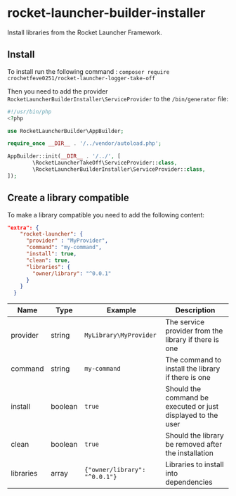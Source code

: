 # rocket-launcher-builder-installer
Install libraries from the Rocket Launcher Framework.

## Install
To install run the following command : `composer require crochetfeve0251/rocket-launcher-logger-take-off`

Then you need to add the provider `RocketLauncherBuilderInstaller\ServiceProvider` to the `/bin/generator` file:

```php
#!/usr/bin/php
<?php

use RocketLauncherBuilder\AppBuilder;

require_once __DIR__ . '/../vendor/autoload.php';

AppBuilder::init(__DIR__ . '/../', [
        \RocketLauncherTakeOff\ServiceProvider::class,
        \RocketLauncherBuilderInstaller\ServiceProvider::class,
]);
```

## Create a library compatible

To make a library compatible you need to add the following content:
```json
"extra": {
    "rocket-launcher": {
      "provider" : "MyProvider",
      "command": "my-command",
      "install": true,
      "clean": true,
      "libraries": {
        "owner/library": "^0.0.1"
      }
    }
  }
```

| Name      | Type    | Example                       | Description                                                  |
|-----------|---------|-------------------------------|--------------------------------------------------------------|
| provider  | string  | `MyLibrary\MyProvider`        | The service provider from the library if there is one        |
| command   | string  | `my-command`                  | The command to install the library if there is one           |
| install   | boolean | `true`                        | Should the command be executed or just displayed to the user |
| clean     | boolean | `true`                        | Should the library be removed after the installation         |
| libraries | array   | `{"owner/library": "^0.0.1"}` | Libraries to install into dependencies                       |

